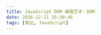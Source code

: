 ```yaml
---
title: JavaScript DOM 编程艺术：DOM
date: 2016-12-21 15:30:46
tags: [笔记, JavaScript]
---
```

















